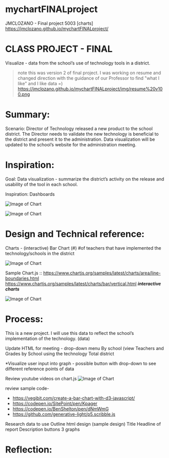 # mychartFINALproject
JMCLOZANO - Final project 5003 [charts]
https://jmclozano.github.io/mychartFINALproject/

# CLASS PROJECT - FINAL
Visualize - data from the school’s use of technology tools in a district.
> note this was version 2 of final project. I was working on resume and changed direction with the guidance of our Professor to find "what I like" and I like data =) https://jmclozano.github.io/mychartFINALproject/img/resume%20v100.png

# Summary:
Scenario: Director of Technology released a new product to the school district. The Director needs to validate the new technology is beneficial to the district and present it to the administration. Data visualization will be updated to the school’s website for the administration meeting. 

# Inspiration:
Goal: Data visualization - summarize the district’s activity on the release and usability of the tool in each school. 

Inspiration: Dashboards

![Image of Chart](https://jmclozano.github.io/mychartFINALproject/img/inspiration%202.png)

![Image of Chart](https://jmclozano.github.io/mychartFINALproject/img/inspiration%201.png)


# Design and Technical reference:
Charts - (interactive)
Bar Chart (#)
#of teachers that have implemented the technology/schools in the district

![Image of Chart](https://jmclozano.github.io/mychartFINALproject/img/code%20chart%20js.png)

Sample Chart.js :: 
https://www.chartjs.org/samples/latest/charts/area/line-boundaries.html
https://www.chartjs.org/samples/latest/charts/bar/vertical.html
***interactive charts***

![Image of Chart](https://jmclozano.github.io/mychartFINALproject/img/sample%20chart%20js.png)


# Process:
This is a new project. I will use this data to reflect the school’s implementation of the technology. (data) 

Update HTML for meeting - drop-down menu 
By school  (view Teachers and Grades by School using the technology
Total district

*Visualize user input into graph - possible button with drop-down to see different reference points of data

Review youtube videos on chart.js
![Image of Chart](https://jmclozano.github.io/mychartFINALproject/img/youtube.png)


review sample code- 
- https://vegibit.com/create-a-bar-chart-with-d3-javascript/
- https://codepen.io/SitePoint/pen/Kpager
- https://codepen.io/BenShelton/pen/dNmWmG
- https://github.com/generative-light/p5.scribble.js

Research data to use
Outline html design (sample design) 
Title 
Headline of report
Description 
buttons
3 graphs


# Reflection:




